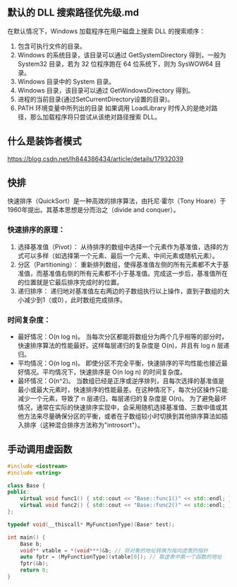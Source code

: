 ## 默认的 DLL 搜索路径优先级.md
在默认情况下，Windows 加载程序在用户磁盘上搜索 DLL 的搜索顺序：

1. 包含可执行文件的目录。
2. Windows 的系统目录，该目录可以通过 GetSystemDirectory 得到，一般为 System32 目录，若为 32 位程序跑在 64 位系统下，则为 SysWOW64 目录。
3. Windows 目录中的 System 目录。
4. Windows 目录，该目录可以通过 GetWindowsDirectory 得到。
5. 进程的当前目录(通过SetCurrentDirectory设置的目录)。
6. PATH 环境变量中所列出的目录
如果调用 LoadLibrary 时传入的是绝对路径，那么加载程序将只尝试从该绝对路径搜索 DLL。

## 什么是装饰者模式
https://blog.csdn.net/lh844386434/article/details/17932039

## 快排
快速排序（QuickSort）是一种高效的排序算法，由托尼·霍尔（Tony Hoare）于1960年提出。其基本思想是分而治之（divide and conquer）。
### 快速排序的原理：
1. 选择基准值（Pivot）：
从待排序的数组中选择一个元素作为基准值，选择的方式可以多样（如选择第一个元素、最后一个元素、中间元素或随机元素）。
2. 分区（Partitioning）：
重新排列数组，使得基准值左侧的所有元素都不大于基准值，而基准值右侧的所有元素都不小于基准值。完成这一步后，基准值所在的位置就是它最后排序完成时的位置。
3. 递归排序：
递归地对基准值左右两边的子数组执行以上操作，直到子数组的大小减少到1（或0），此时数组完成排序。
### 时间复杂度：
- 最好情况：O(n log n)。
当每次分区都能将数组分为两个几乎相等的部分时，快速排序算法的性能最好。这样每层递归的复杂度是 O(n)，并且有 log n 层递归。
- 平均情况：O(n log n)。
即使分区不完全平衡，快速排序的平均性能也接近最好情况。平均情况下，快速排序是 O(n log n) 的时间复杂度。
- 最坏情况：O(n^2)。
当数组已经是正序或逆序排列，且每次选择的基准值是最小或最大元素时，快速排序的性能最差。在这种情况下，每次分区操作只能减少一个元素，导致了 n 层递归，每层递归的复杂度是 O(n)。
为了避免最坏情况，通常在实际的快速排序实现中，会采用随机选择基准值、三数中值或其他方法来尽量确保分区的平衡，或者在子数组较小时切换到其他排序算法如插入排序（这种混合排序方法称为"introsort"）。

## 手动调用虚函数
```cpp
#include <iostream>
#include <string>

class Base {
public:
    virtual void func1() { std::cout << "Base::func1()" << std::endl; }
    virtual void func2() { std::cout << "Base::func2()" << std::endl; }
};

typedef void(__thiscall* MyFunctionType)(Base* test);

int main() {
    Base b;
    void** vtable = *(void***)&b; // 将对象的地址转换为指向虚表的指针
    auto fptr = (MyFunctionType)(vtable[0]); // 取虚表中第一个函数的地址
    fptr(&b);
    return 0;
}
```

## 
